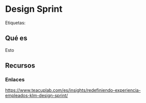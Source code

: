 # Design Sprint
Etiquetas:

## Qué es
Esto

## Recursos
### Enlaces
https://www.teacuplab.com/es/insights/redefiniendo-experiencia-empleados-klm-design-sprint/